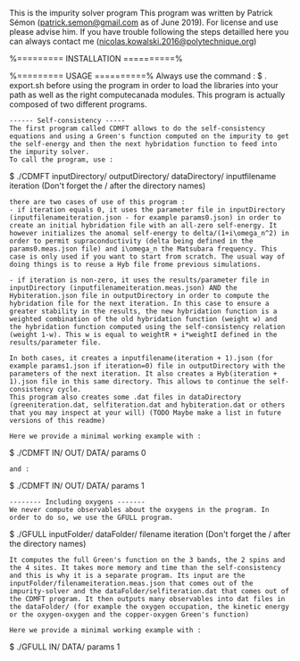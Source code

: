 This is the impurity solver program
This program was written by Patrick Sémon (patrick.semon@gmail.com as of June 2019).
For license and use please advise him.
If you have trouble following the steps detailled here you can always contact me (nicolas.kowalski.2016@polytechnique.org) 

%========= INSTALLATION ==========%






%========= USAGE ==========%
Always use the command : 
$ . export.sh
before using the program in order to load the libraries into your path as well as the right computecanada modules.
This program is actually composed of two different programs. 

	------ Self-consistency -----
	The first program called CDMFT allows to do the self-consistency equations and using a Green's function computed on the impurity to get the self-energy and then the next hybridation function to feed into the impurity solver. 
	To call the program, use :

$ ./CDMFT inputDirectory/ outputDirectory/ dataDirectory/ inputfilename iteration
	(Don't forget the / after the directory names)

	there are two cases of use of this program : 
	- if iteration equals 0, it uses the parameter file in inputDirectory (inputfilenameiteration.json - for example params0.json) in order to create an initial hybridation file with an all-zero self-energy. It however initializes the anomal self-energy to delta/(1+i\omega_n^2) in order to permit supraconductivity (delta being defined in the params0.meas.json file) and i\omega_n the Matsubara frequency. This case is only used if you want to start from scratch. The usual way of doing things is to reuse a Hyb file frome previous simulations.

	- if iteration is non-zero, it uses the results/parameter file in inputDirectory (inputfilenameiteration.meas.json) AND the Hybiteration.json file in outputDirectory in order to compute the hybridation file for the next iteration. In this case to ensure a greater stability in the results, the new hybridation function is a weighted combination of the old hybridation function (weight w) and the hybridation function computed using the self-consistency relation (weight 1-w). This w is equal to weightR + i*weightI defined in the results/parameter file.

	In both cases, it creates a inputfilename(iteration + 1).json (for example params1.json if iteration=0) file in outputDirectory with the parameters of the next iteration. It also creates a Hyb(iteration + 1).json file in this same directory. This allows to continue the self-consistency cycle.
	This program also creates some .dat files in dataDirectory (greeniteration.dat, selfiteration.dat and hybiteration.dat or others that you may inspect at your will) (TODO Maybe make a list in future versions of this readme)

	Here we provide a minimal working example with : 
$ ./CDMFT IN/ OUT/ DATA/ params 0

	and :
$ ./CDMFT IN/ OUT/ DATA/ params 1

	-------- Including oxygens -------
	We never compute observables about the oxygens in the program. In order to do so, we use the GFULL program.
	
$ ./GFULL inputFolder/ dataFolder/ filename iteration
	(Don't forget the / after the directory names)

	It computes the full Green's function on the 3 bands, the 2 spins and the 4 sites. It takes more memory and time than the self-consistency and this is why it is a separate program. Its input are the inputFolder/filenameiteration.meas.json that comes out of the impurity-solver and the dataFolder/selfiteration.dat that comes out of the CDMFT program. It then outputs many observables into dat files in the dataFolder/ (for example the oxygen occupation, the kinetic energy or the oxygen-oxygen and the copper-oxygen Green's function) 

	Here we provide a minimal working example with : 
$ ./GFULL IN/ DATA/ params 1
